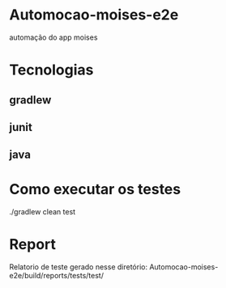 # Automocao-moises-e2e
automação do app moises 
# Tecnologias
## gradlew
## junit
## java
# Como executar os testes
./gradlew clean test
# Report
Relatorio de teste gerado nesse diretório: Automocao-moises-e2e/build/reports/tests/test/
